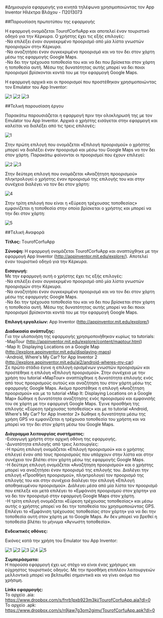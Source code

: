 #Δημιουργία εφαρμογής για κινητά τηλέφωνα χρησιμοποιώντας τον App Inventor
Ηλέκτρα Βλάχου - Π2013073

##Παρουσίαση πρωτοτύπου της εφαρμογής

Η εφαρμογή ονομάζεται TourofCorfuApp και αποτελεί έναν τουριστικό οδηγό για την Κέρκυρα. Ο χρήστης έχει τις εξής επιλογές:                             
-Να επιλέξει έναν συγκεκριμένο προορισμό από μία λίστα γνωστών προορισμών στην Κέρκυρα.  
-Να αναζητήσει έναν συγκεκριμένο προορισμό και να τον δει στον χάρτη μέσω της εφαρμογής Google Maps.      
-Να δει την τρέχουσα τοποθεσία του και να δει που βρίσκεται στον χάρτη η τοποθεσία αυτή. Μέσω της δυνατότητας αυτής μπορεί να δει ποιοι προορισμοί βρίσκονται κοντά του με την εφαρμογή Google Maps.

Η εφαρμογή αρχικά και οι προορισμοί που προστέθηκαν χρησιμοποιώντας τον Εmulator του Αpp Inventor:

![1](https://cloud.githubusercontent.com/assets/17161099/15429867/7f19bd5c-1eab-11e6-8979-e29b132601b9.JPG)
![2](https://cloud.githubusercontent.com/assets/17161099/15429871/7f2ca0a2-1eab-11e6-84e4-5e0b56b24aff.JPG)
![3](https://cloud.githubusercontent.com/assets/17161099/15429868/7f230f9c-1eab-11e6-94f8-7b10241e3db2.JPG)

##Τελική παρουσίαση έργου

Παρακάτω παρουσιάζεται η εφαρμογή πριν την ολοκληρωσή της με τον Εmulator του Αpp Inventor. Αρχικά ο χρήστης εισάγεται στην εφαρμογή και καλείται να διαλέξει από τις τρεις επιλογές:

![1](https://cloud.githubusercontent.com/assets/17161099/15429867/7f19bd5c-1eab-11e6-8979-e29b132601b9.JPG)

Στην πρώτη επιλογή που ονομάζεται «Επιλογή προορισμού» ο χρήστης μπορεί να διαλέξει έναν προορισμό και μέσω του Google Maps να τον δει στον χάρτη. Παρακάτω φαίνονται οι προορισμοί που έχουν επιλεγεί:

![2](https://cloud.githubusercontent.com/assets/17161099/15429871/7f2ca0a2-1eab-11e6-84e4-5e0b56b24aff.JPG)
![3](https://cloud.githubusercontent.com/assets/17161099/15429868/7f230f9c-1eab-11e6-94f8-7b10241e3db2.JPG)

Στην δεύτερη επιλογή που ονομάζεται «Αναζήτηση προορισμού» πληκτρολογεί ο χρήστης έναν προορισμό της επιλογής του και στην συνέχεια διαλέγει να τον δει στον χάρτη:

![4](https://cloud.githubusercontent.com/assets/17161099/15429870/7f2807a4-1eab-11e6-839e-e3e2eabbe847.JPG)

Στην τρίτη επιλογή που είναι η «Εύρεση τρέχουσας τοποθεσίας» εμφανίζεται η τοποθεσία στην οποία βρίσκεται ο χρήστης και μπορεί να την δει στον χάρτη:

![5](https://cloud.githubusercontent.com/assets/17161099/15429869/7f254ce4-1eab-11e6-80be-93b4aa114c06.JPG)

##Tελική Αναφορά

**Τίτλος:** ΤourofCorfuApp

**Σύνοψη:** Η εφαρμογή ονομάζεται TourofCorfuApp και αναπτύχθηκε με την εφαρμογή Αpp Inventor (http://appinventor.mit.edu/explore/). Aποτελεί έναν τουριστικό οδηγό για την Κέρκυρα.

**Eισαγωγή:**                                                                                                                   
Με την εφαρμογή αυτή ο χρήστης έχει τις εξής επιλογές:                             
-Να επιλέξει έναν συγκεκριμένο προορισμό από μία λίστα γνωστών προορισμών στην Κέρκυρα.  
-Να αναζητήσει έναν συγκεκριμένο προορισμό και να τον δει στον χάρτη μέσω της εφαρμογής Google Maps.      
-Να δει την τρέχουσα τοποθεσία του και να δει που βρίσκεται στον χάρτη η τοποθεσία αυτή. Μέσω της δυνατότητας αυτής μπορεί να δει ποιοι προορισμοί βρίσκονται κοντά του με την εφαρμογή Google Maps.


**Eπιλογή εργαλείων:** App Inventor (http://appinventor.mit.edu/explore/)

**Διαδικασία ανάπτυξης:**                                                                                                      
Για την υλοποιήση της εφαρμογής χρησιμοποιήθηκαν κυρίως τα tutorials:                                                          
-MapTour (http://appinventor.mit.edu/explore/content/maptour.html)                                                         
-Map It: Displaying Locations on a Google Map (http://explore.appinventor.mit.edu/displaying-maps)                    
-Android, Where's My Car? for App Inventor 2 (http://explore.appinventor.mit.edu/ai2/android-wheres-my-car)                 
Σε πρώτο στάδιο έγινε η επιλογή ορισμένων γνωστών προορισμών και προστέθηκε η επιλόγη «Επιλογή προορισμού». Στην συνέχεια με την χρήση του tutorial «MapTour» αναπτύχθηκε η δυνατότητα επιλογής ενός από τους προορισμούς αυτούς και αναζήτηση του στον χάρτη μέσω της εφαρμογής Google Maps. Ακόμα προστέθηκε η επιλογή «Αναζήτηση προορισμού» και με το tutorial «Map It: Displaying Locations on a Google Map» δώθηκε η δυνατότητα αναζήτησης ενός προορισμού και εμφανισής του σε χάρτη με την εφαρμογή Google Maps. Έγινε προσθήκη της επιλογής «Εύρεση τρέχουσας τοποθεσίας» και με το tutorial «Android, Where's My Car? for App Inventor 2» δώθηκε η δυνατότητα μέσω της χρήση GPS να εμφανίζεται η τρέχουσα τοποθεσία του χρήστη και να μπορεί να την δει στον χάρτη μέσω του Google Maps.


**Διάγραμμα λειτουργίας συστήματος:**                                                                                           
-Εισαγωγή χρήστη στην αρχική οθόνη της εφαρμογής.                                                                               
-Δυνατότητα επιλογής από τρεις λειτουργίες:                                                                                      
 -Η πρώτη επιλογή ονομάζεται «Επιλογή προορισμού» και ο χρήστης επιλεγεί έναν από τους προορισμούς που υπάρχουν στην λίστα και στην συνέχεια τον βλέπει στον χάρτη μέσω της εφαρμογής Google Maps.                                                            
 -H δεύτερη επιλογή ονομάζεται «Αναζήτηση προορισμού» και ο χρήστης μπορεί να αναζητήσει έναν προορισμό της επιλογής του.
 Διαλέγει την επιλογή «Προσθήκη προορισμού», πληκτρολογεί τον προορισμό της επιλογής του και στην συνέχεια διαλέγει την επιλογή «Επιλογή αποθηκευμένου προορισμού». Διάλεγει μέσα από μία λίστα τον προορισμό που επέλεξε και μετά επιλέγει το «Εμφάνιση προορισμού στον χάρτη» για να δει τον προορισμό στην εφαρμογή Google Maps στον χάρτη.                                          
 -Η τρίτη επιλογή ονομάζεται «Εύρεση τρέχουσας τοποθεσίας» και μέσω αυτής ο χρήστης μπορεί να δει την τοποθεσία του χρησιμοποιώντας GPS. Επιλέγει το «Εμφάνιση τρέχουσας τοποθεσίας στον χάρτη» για να δει την τοποθεσία αυτή στον χάρτη με το Google Maps. Αν δεν μπορεί να βρεθεί η τοποθεσία βλέπει τo μήνυμα «Άγνωστη τοποθεσία».

**Ενδεικτικές οθόνες:**

Εικόνες κατά την χρήση του Εmulator του Αpp Inventor:

![1](https://cloud.githubusercontent.com/assets/17161099/15429867/7f19bd5c-1eab-11e6-8979-e29b132601b9.JPG)
![2](https://cloud.githubusercontent.com/assets/17161099/15429871/7f2ca0a2-1eab-11e6-84e4-5e0b56b24aff.JPG)
![3](https://cloud.githubusercontent.com/assets/17161099/15429868/7f230f9c-1eab-11e6-94f8-7b10241e3db2.JPG)
![4](https://cloud.githubusercontent.com/assets/17161099/15429870/7f2807a4-1eab-11e6-839e-e3e2eabbe847.JPG)
![5](https://cloud.githubusercontent.com/assets/17161099/15429869/7f254ce4-1eab-11e6-80be-93b4aa114c06.JPG)


**Συμπεράσματα:**                                                                                                                     
H παρούσα εφαρμογή έχει ως στόχο να είναι ένας χρήσιμος και εύχρηστος τουριστικός οδηγός. Με την προσθήκη επιπλέον λειτουργειών μελλοντικά μπορεί να βελτιωθεί σημαντικά και να γίνει ακόμα πιο χρήσιμη.

**Links εφαρμογής:**                                                                                                                  
Το αρχείο .aia: https://www.dropbox.com/s/fnrb1pxb923m3kj/TourofCorfuApp.aia?dl=0                                                                                                       
Το αρχείο .apk: https://www.dropbox.com/s/n9jaw7g3om2gimv/TourofCorfuApp.apk?dl=0
